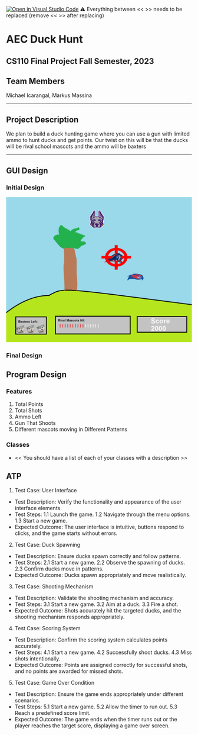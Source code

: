 [![Open in Visual Studio Code](https://classroom.github.com/assets/open-in-vscode-718a45dd9cf7e7f842a935f5ebbe5719a5e09af4491e668f4dbf3b35d5cca122.svg)](https://classroom.github.com/online_ide?assignment_repo_id=12803311&assignment_repo_type=AssignmentRepo)
:warning: Everything between << >> needs to be replaced (remove << >> after replacing)

# AEC Duck Hunt
## CS110 Final Project  Fall Semester, 2023

## Team Members

Michael Icarangal, Markus Massina

***

## Project Description

We plan to build a duck hunting game where you can use a gun with limited ammo to hunt ducks and get points. Our twist on this will be that 
the ducks will be rival school mascots and the ammo will be baxters 

***    

## GUI Design




### Initial Design

![GUI Initial](assets/image.png)

### Final Design



## Program Design

### Features

1. Total Points 
2. Total Shots 
3. Ammo Left 
4. Gun That Shoots
5. Different mascots moving in Different Patterns

### Classes

- << You should have a list of each of your classes with a description >>

## ATP
1. Test Case: User Interface
- Test Description: Verify the functionality and appearance of the user interface elements.
- Test Steps:
1.1 Launch the game.
1.2 Navigate through the menu options.
1.3 Start a new game.
- Expected Outcome: The user interface is intuitive, buttons respond to clicks, and the game starts without errors.

2. Test Case: Duck Spawning
- Test Description: Ensure ducks spawn correctly and follow patterns.
- Test Steps:
2.1 Start a new game.
2.2 Observe the spawning of ducks.
2.3 Confirm ducks move in patterns.
- Expected Outcome: Ducks spawn appropriately and move realistically.

3. Test Case: Shooting Mechanism
- Test Description: Validate the shooting mechanism and accuracy.
- Test Steps:
3.1 Start a new game.
3.2 Aim at a duck.
3.3 Fire a shot.
- Expected Outcome: Shots accurately hit the targeted ducks, and the shooting mechanism responds appropriately.

4. Test Case: Scoring System
- Test Description: Confirm the scoring system calculates points accurately.
- Test Steps:
4.1 Start a new game.
4.2 Successfully shoot ducks.
4.3 Miss shots intentionally.
- Expected Outcome: Points are assigned correctly for successful shots, and no points are awarded for missed shots.

5. Test Case: Game Over Condition
- Test Description: Ensure the game ends appropriately under different scenarios.
- Test Steps:
5.1 Start a new game.
5.2 Allow the timer to run out.
5.3 Reach a predefined score limit.
- Expected Outcome: The game ends when the timer runs out or the player reaches the target score, displaying a game over screen.

